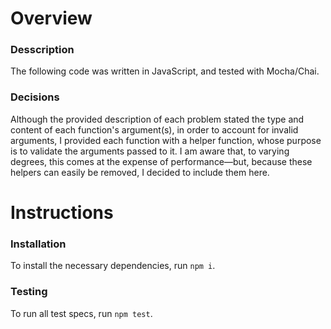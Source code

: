# Overview

### Desscription

The following code was written in JavaScript, and tested with Mocha/Chai.

### Decisions

Although the provided description of each problem stated the type and content
of each function's argument(s), in order to account for invalid arguments, I
provided each function with a helper function, whose purpose is to validate the
arguments passed to it. I am aware that, to varying degrees, this comes at the
expense of performance—but, because these helpers can easily be removed, I
decided to include them here.

# Instructions

### Installation

To install the necessary dependencies, run `npm i`.

### Testing

To run all test specs, run `npm test`.

